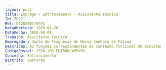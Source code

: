 ```yaml
--- 
layout: post
title: Emprego - Entroncamento - Assistente Técnico
Id: 78221
Ref: OE202007/0441
DataAbertura: 2020-07-20
DataFecho: 2020-08-01
Trabalho: Assistente Técnico
Empregador: Junta de Freguesia de Nossa Senhora de Fátima
Descricao: As funções correspondentes ao conteúdo funcional de Assistente Técnico, especificamente    Atendimento ao público   Registo e licenciamento de canídeos   Elaborar e gerir a contabilidade   Gerir a tesouraria   Dar seguimento a todo o expediente da Junta   Acompanhamento à Assembleia de Freguesia   Emitir atestados e declarações diversas   Elaborar atas   Organização de processos   Acompanhamento à comissão recenseadora.
CodigoPostal: 2330-108 ENTRONCAMENTO
Concelho: Entroncamento
Distrito: Santarém
--- 
```

